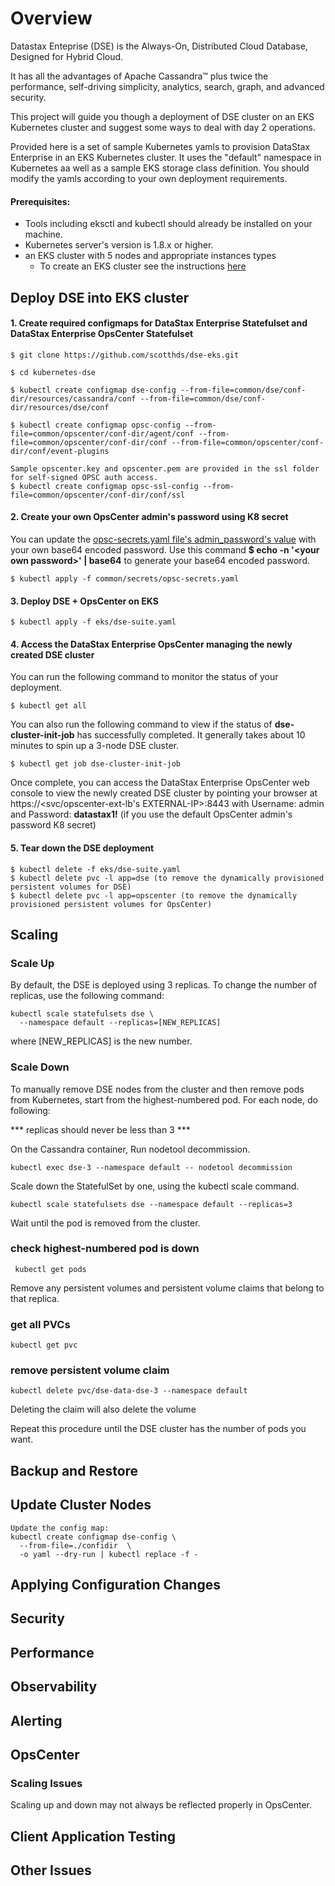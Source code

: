# Overview

Datastax Enteprise (DSE) is the Always-On, Distributed Cloud Database, Designed for Hybrid Cloud.

It has all the advantages of Apache Cassandra™ plus twice the performance, self-driving simplicity, analytics, search, graph, and advanced security.

This project will guide you though a deployment of DSE cluster on an EKS Kubernetes cluster and suggest some ways to deal with day 2 operations.

Provided here is a set of sample Kubernetes yamls to provision DataStax Enterprise in an EKS Kubernetes cluster.
It uses the "default" namespace in Kubernetes aa well as a sample EKS storage class definition. 
You should modify the yamls according to your own deployment requirements.

#### Prerequisites:
- Tools including eksctl and kubectl should already be installed on your machine.
- Kubernetes server's version is 1.8.x or higher. 
- an EKS cluster with 5 nodes and appropriate instances types
  - To create an EKS cluster see the instructions [here](https://github.com/scotthds/dse-eks/blob/master/eks/INSTALL.md)

## Deploy DSE into EKS cluster

#### 1. Create required configmaps for DataStax Enterprise Statefulset and DataStax Enterprise OpsCenter Statefulset
```
$ git clone https://github.com/scotthds/dse-eks.git

$ cd kubernetes-dse

$ kubectl create configmap dse-config --from-file=common/dse/conf-dir/resources/cassandra/conf --from-file=common/dse/conf-dir/resources/dse/conf

$ kubectl create configmap opsc-config --from-file=common/opscenter/conf-dir/agent/conf --from-file=common/opscenter/conf-dir/conf --from-file=common/opscenter/conf-dir/conf/event-plugins

Sample opscenter.key and opscenter.pem are provided in the ssl folder for self-signed OPSC auth access.
$ kubectl create configmap opsc-ssl-config --from-file=common/opscenter/conf-dir/conf/ssl
```

#### 2. Create your own OpsCenter admin's password using K8 secret
You can update the [opsc-secrets.yaml file's admin_password's value](https://github.com/scotthds/dse-eks/blob/master/common/secrets/opsc-secrets.yaml) with your own base64 encoded password. Use this command **$ echo -n '\<your own password\>' | base64** to generate your base64 encoded password.
```
$ kubectl apply -f common/secrets/opsc-secrets.yaml 
```


#### 3. Deploy DSE + OpsCenter on EKS
```
$ kubectl apply -f eks/dse-suite.yaml
```

#### 4. Access the DataStax Enterprise OpsCenter managing the newly created DSE cluster

You can run the following command to monitor the status of your deployment.
```
$ kubectl get all
```
You can also run the following command to view if the status of **dse-cluster-init-job** has successfully completed.  It generally takes about 10 minutes to spin up a 3-node DSE cluster.
```
$ kubectl get job dse-cluster-init-job
```
Once complete, you can access the DataStax Enterprise OpsCenter web console to view the newly created DSE cluster by pointing your browser at https://<svc/opscenter-ext-lb's EXTERNAL-IP>:8443 with Username: admin and Password: **datastax1!** (if you use the default OpsCenter admin's password K8 secret)

#### 5. Tear down the DSE deployment
```
$ kubectl delete -f eks/dse-suite.yaml
$ kubectl delete pvc -l app=dse (to remove the dynamically provisioned persistent volumes for DSE)
$ kubectl delete pvc -l app=opscenter (to remove the dynamically provisioned persistent volumes for OpsCenter)
```


## Scaling

### Scale Up
By default, the DSE is deployed using 3 replicas. To change the number of replicas, use the following command:

```
kubectl scale statefulsets dse \
  --namespace default --replicas=[NEW_REPLICAS]
```
where [NEW_REPLICAS] is the new number.

### Scale Down
To manually remove DSE nodes from the cluster and then remove pods from Kubernetes, start from the highest-numbered pod. For each node, do following:

*** replicas should never be less than 3 ***

On the Cassandra container, Run nodetool decommission.
```
kubectl exec dse-3 --namespace default -- nodetool decommission
```
Scale down the StatefulSet by one, using the kubectl scale command.
```
kubectl scale statefulsets dse --namespace default --replicas=3
```
Wait until the pod is removed from the cluster.
### check highest-numbered pod is down
```
 kubectl get pods
 ```
 
Remove any persistent volumes and persistent volume claims that belong to that replica.
### get all PVCs
```
kubectl get pvc
```
### remove persistent volume claim
```
kubectl delete pvc/dse-data-dse-3 --namespace default
```
Deleting the claim will also delete the volume

Repeat this procedure until the DSE cluster has the number of pods you want.



## Backup and Restore

## Update Cluster Nodes

```
Update the config map:
kubectl create configmap dse-config \
  --from-file=./confidir  \
  -o yaml --dry-run | kubectl replace -f -
```

## Applying Configuration Changes

## Security

## Performance

## Observability

## Alerting

## OpsCenter

### Scaling Issues
Scaling up and down may not always be reflected properly in OpsCenter. 

## Client Application Testing

## Other Issues
